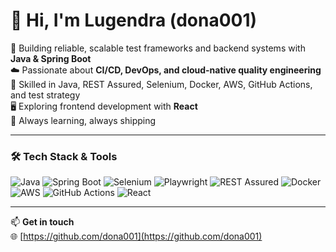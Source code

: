 # 👋 Hi, I'm Lugendra (dona001)

🔧 Building reliable, scalable test frameworks and backend systems with **Java & Spring Boot**  
☁️ Passionate about **CI/CD, DevOps, and cloud-native quality engineering**  
🧪 Skilled in Java, REST Assured, Selenium, Docker, AWS, GitHub Actions, and test strategy  
🖥️ Exploring frontend development with **React**  
🚀 Always learning, always shipping  

---

### 🛠️ Tech Stack & Tools

![Java](https://img.shields.io/badge/Java-ED8B00?style=for-the-badge&logo=java&logoColor=white)
![Spring Boot](https://img.shields.io/badge/Spring_Boot-6DB33F?style=for-the-badge&logo=spring-boot&logoColor=white)
![Selenium](https://img.shields.io/badge/Selenium-43B02A?style=for-the-badge&logo=selenium&logoColor=white)
![Playwright](https://img.shields.io/badge/Playwright-2EAD33?style=for-the-badge&logo=playwright&logoColor=white)
![REST Assured](https://img.shields.io/badge/REST%20Assured-00599C?style=for-the-badge&logo=apachespark&logoColor=white)
![Docker](https://img.shields.io/badge/Docker-2496ED?style=for-the-badge&logo=docker&logoColor=white)
![AWS](https://img.shields.io/badge/AWS-232F3E?style=for-the-badge&logo=amazon-aws&logoColor=white)
![GitHub Actions](https://img.shields.io/badge/GitHub_Actions-2088FF?style=for-the-badge&logo=github-actions&logoColor=white)
![React](https://img.shields.io/badge/React-20232A?style=for-the-badge&logo=react&logoColor=61DAFB)

---

📫 **Get in touch**  
🌐 [https://github.com/dona001](https://github.com/dona001)
